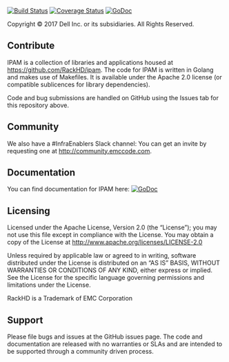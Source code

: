 [![Build Status](https://travis-ci.org/RackHD/ipam.svg?branch=master)](https://travis-ci.org/RackHD/ipam)
[![Coverage Status](https://coveralls.io/repos/github/RackHD/ipam/badge.svg?branch=master)](https://coveralls.io/github/RackHD/ipam?branch=master)
[![GoDoc](https://godoc.org/github.com/RackHD/ipam?status.svg)](https://godoc.org/github.com/RackHD/ipam)

Copyright © 2017 Dell Inc. or its subsidiaries.  All Rights Reserved. 

Contribute
----------

IPAM is a collection of libraries and applications housed at https://github.com/RackHD/ipam. The code for IPAM is written in Golang and makes use of Makefiles. It is available under the Apache 2.0 license (or compatible sublicences for library dependencies).

Code and bug submissions are handled on GitHub using the Issues tab for this repository above.

Community
---------

We also have a #InfraEnablers Slack channel: You can get an invite by requesting one at http://community.emccode.com.

Documentation
-------------

You can find documentation for IPAM here: [![GoDoc](https://godoc.org/github.com/RackHD/ipam?status.svg)](https://godoc.org/github.com/RackHD/ipam)

Licensing
---------

Licensed under the Apache License, Version 2.0 (the “License”); you may not use this file except in compliance with the License. You may obtain a copy of the License at http://www.apache.org/licenses/LICENSE-2.0

Unless required by applicable law or agreed to in writing, software distributed under the License is distributed on an “AS IS” BASIS, WITHOUT WARRANTIES OR CONDITIONS OF ANY KIND, either express or implied. See the License for the specific language governing permissions and limitations under the License.

RackHD is a Trademark of EMC Corporation

Support
-------

Please file bugs and issues at the GitHub issues page. The code and documentation are released with no warranties or SLAs and are intended to be supported through a community driven process.
